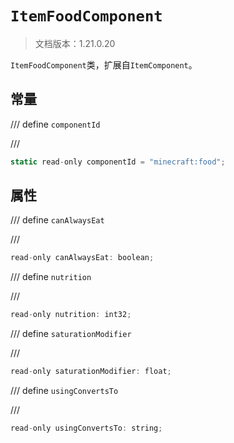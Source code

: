# `ItemFoodComponent`

> 文档版本：1.21.0.20

`ItemFoodComponent`类，扩展自`ItemComponent`。

## 常量

/// define
`componentId`


///

```js
static read-only componentId = "minecraft:food";
```


## 属性

/// define
`canAlwaysEat`


///

```js
read-only canAlwaysEat: boolean;
```


/// define
`nutrition`


///

```js
read-only nutrition: int32;
```


/// define
`saturationModifier`


///

```js
read-only saturationModifier: float;
```


/// define
`usingConvertsTo`


///

```js
read-only usingConvertsTo: string;
```

